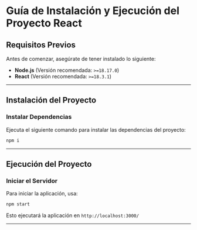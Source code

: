 # Guía de Instalación y Ejecución del Proyecto React

## Requisitos Previos
Antes de comenzar, asegúrate de tener instalado lo siguiente:

- **Node.js** (Versión recomendada: `>=18.17.0`)
- **React** (Versión recomendada: `>=18.3.1`)
---

## Instalación del Proyecto
### Instalar Dependencias
Ejecuta el siguiente comando para instalar las dependencias del proyecto:
```sh
npm i
```

---

## Ejecución del Proyecto

### Iniciar el Servidor
Para iniciar la aplicación, usa:
```sh
npm start
```
Esto ejecutará la aplicación en `http://localhost:3000/` 

---

